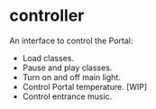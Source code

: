 # controller

An interface to control the Portal:

 - Load classes.
 - Pause and play classes.
 - Turn on and off main light.
 - Control Portal temperature. [WIP]
 - Control entrance music. 
